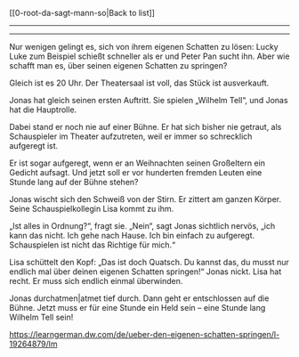 [[0-root-da-sagt-mann-so|Back to list]]

---
---

Nur wenigen gelingt es, sich von ihrem eigenen Schatten zu lösen: Lucky Luke zum Beispiel schießt schneller als er und Peter Pan sucht ihn. Aber wie schafft man es, über seinen eigenen Schatten zu springen?

Gleich ist es 20 Uhr. Der Theatersaal ist voll, das Stück ist ausverkauft. 

Jonas hat gleich seinen ersten Auftritt. Sie spielen „Wilhelm Tell“, und Jonas hat die Hauptrolle.

Dabei stand er noch nie auf einer Bühne. Er hat sich bisher nie getraut, als Schauspieler im Theater aufzutreten, weil er immer so schrecklich aufgeregt ist. 
 
Er ist sogar aufgeregt, wenn er an Weihnachten seinen Großeltern ein Gedicht aufsagt. Und jetzt soll er vor hunderten fremden Leuten eine Stunde lang auf der Bühne stehen? 
 
Jonas wischt sich den Schweiß von der Stirn. Er zittert am ganzen Körper. Seine Schauspielkollegin Lisa kommt zu ihm. 
 
 „Ist alles in Ordnung?“, fragt sie. 
 „Nein“, sagt Jonas sichtlich nervös, „ich kann das nicht. Ich gehe nach Hause. Ich bin einfach zu aufgeregt. Schauspielen ist nicht das Richtige für mich.“ 
 
 Lisa schüttelt den Kopf: „Das ist doch Quatsch. Du kannst das, du musst nur endlich mal über deinen eigenen Schatten springen!“ Jonas nickt. Lisa hat recht. Er muss sich endlich einmal überwinden. 
 
 Jonas durchatmen|atmet tief durch. Dann geht er entschlossen auf die Bühne. Jetzt muss er für eine Stunde ein Held sein – eine Stunde lang Wilhelm Tell sein!
 
 https://learngerman.dw.com/de/ueber-den-eigenen-schatten-springen/l-19264879/lm